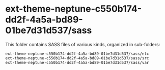 # ext-theme-neptune-c550b174-dd2f-4a5a-bd89-01be7d31d537/sass

This folder contains SASS files of various kinds, organized in sub-folders:

    ext-theme-neptune-c550b174-dd2f-4a5a-bd89-01be7d31d537/sass/etc
    ext-theme-neptune-c550b174-dd2f-4a5a-bd89-01be7d31d537/sass/src
    ext-theme-neptune-c550b174-dd2f-4a5a-bd89-01be7d31d537/sass/var
